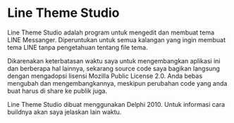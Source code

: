 # Line Theme Studio
Line Theme Studio adalah program untuk mengedit dan membuat tema LINE Messanger. Diperuntukan untuk semua kalangan yang ingin membuat tema LINE tanpa pengetahuan tentang file tema.

Dikarenakan keterbatasan waktu saya untuk mengembangkan aplikasi ini dan berberapa hal lainnya, sekarang source code saya bagikan langsung dengan mengadopsi lisensi Mozilla Public License 2.0. Anda bebas mengubah dan mengembangkannya, meskipun perubahan code yang anda buat harus di share ke publik juga.

Line Theme Studio dibuat menggunakan Delphi 2010. Untuk informasi cara buildnya akan saya jelaskan lain waktu.
